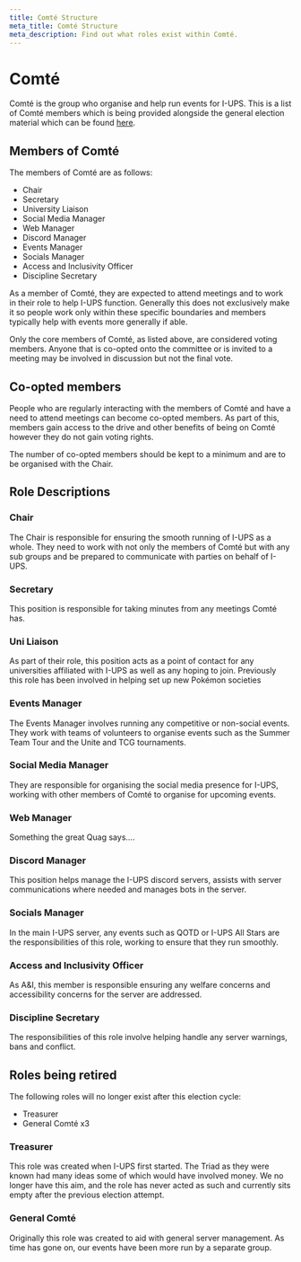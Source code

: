 ```yaml
---
title: Comté Structure
meta_title: Comté Structure
meta_description: Find out what roles exist within Comté.
---
```


# Comté
Comté is the group who organise and help run events for I-UPS. This is a list of Comté members which is being provided alongside the general election material which can be found [here](./Elections).

## Members of Comté
The members of Comté are as follows:
- Chair
- Secretary
- University Liaison
- Social Media Manager
- Web Manager
- Discord Manager
- Events Manager
- Socials Manager
- Access and Inclusivity Officer
- Discipline Secretary

As a member of Comté, they are expected to attend meetings and to work in their role to help I-UPS function. Generally this does not exclusively make it so people work only within these specific boundaries and members typically help with events more generally if able. 

Only the core members of Comté, as listed above, are considered voting members. Anyone that is co-opted onto the committee or is invited to a meeting may be involved in discussion but not the final vote. 
## Co-opted members
People who are regularly interacting with the members of Comté and have a need to attend meetings can become co-opted members. As part of this, members gain access to the drive and other benefits of being on Comté however they do not gain voting rights. 

The number of co-opted members should be kept to a minimum and are to be organised with the Chair. 
## Role Descriptions
### Chair
The Chair is responsible for ensuring the smooth running of I-UPS as a whole. They need to work with not only the members of Comté but with any sub groups and be prepared to communicate with parties on behalf of I-UPS.
### Secretary
This position is responsible for taking minutes from any meetings Comté has.
### Uni Liaison
As part of their role, this position acts as a point of contact for any universities affiliated with I-UPS as well as any hoping to join. Previously this role has been involved in helping set up new Pokémon societies 
### Events Manager
The Events Manager involves running any competitive or non-social events. They work with teams of volunteers to organise events such as the Summer Team Tour and the Unite and TCG tournaments.
### Social Media Manager
They are responsible for organising the social media presence for I-UPS, working with other members of Comté to organise for upcoming events.
### Web Manager
Something the great Quag says....
### Discord Manager
This position helps manage the I-UPS discord servers, assists with server communications where needed and manages bots in the server.
### Socials Manager
In the main I-UPS server, any events such as QOTD or I-UPS All Stars are the responsibilities of this role, working to ensure that they run smoothly.
### Access and Inclusivity Officer
As A&I, this member is responsible ensuring any welfare concerns and accessibility concerns for the server are addressed. 
### Discipline Secretary
The responsibilities of this role involve helping handle any server warnings, bans and conflict. 
## Roles being retired
The following roles will no longer exist after this election cycle:
- Treasurer
- General Comté x3

### Treasurer
This role was created when I-UPS first started. The Triad as they were known had many ideas some of which would have involved money. We no longer have this aim, and the role has never acted as such and currently sits empty after the previous election attempt.
### General Comté
Originally this role was created to aid with general server management. As time has gone on, our events have been more run by a separate group. 